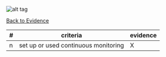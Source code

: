 ![alt tag](https://github.com/AccentureFed/process-documentation/raw/master/agile-process-photos/response-images/proposal-header.png)

[Back to Evidence](https://github.com/AccentureFed/18FRFQ-Response/blob/master/process-documentation/README.md)

|#|criteria|evidence|
|-------|---------------|------------------|
|n|set up or used continuous monitoring |X |
